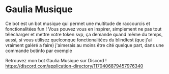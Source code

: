 # Gaulia Musique

Ce bot est un bot musique qui permet une multitude de raccourcis et fonctionalitées fun !
Vous pouvez vous en inspirer, simplement ne pas tout télécharger et mettre votre token svp, ça demande quand même du temps, aussi, si vous utilisez quelconque fonctionalitées du blindtest (que j'ai vraiment galéré a faire) j'aimerais au moins être cité quelque part, dans une commande botinfo par exemple

Retrouvez mon bot Gaulia Musique sur Discord ! https://discord.com/application-directory/1170406879457976340
